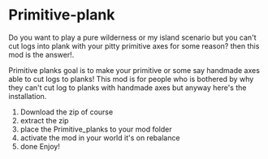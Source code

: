 # Primitive-plank
Do you want to play a pure wilderness or my island scenario but you can't cut logs into plank with your pitty primitive axes for some reason? then this mod is the answer!.

Primitive planks goal is to make your primitive or some say handmade axes able to cut logs to planks!
This mod is for people who is bothered by why they can't cut log to planks with handmade axes but anyway
here's the installation.

1. Download the zip of course
2. extract the zip
3. place the Primitive_planks to your mod folder
4. activate the mod in your world it's on rebalance
5. done Enjoy!
